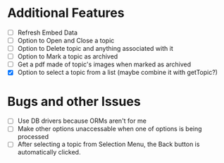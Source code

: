 # Additional Features
- [ ] Refresh Embed Data
- [ ] Option to Open and Close a topic
- [ ] Option to Delete topic and anything associated with it
- [ ] Option to Mark a topic as archived
- [ ] Get a pdf made of topic's images when marked as archived
- [X] Option to select a topic from a list (maybe combine it with getTopic?)

# Bugs and other Issues
- [ ] Use DB drivers because ORMs aren't for me
- [ ] Make other options unaccessable when one of options is being processed
- [ ] After selecting a topic from Selection Menu, the Back button is automatically clicked.